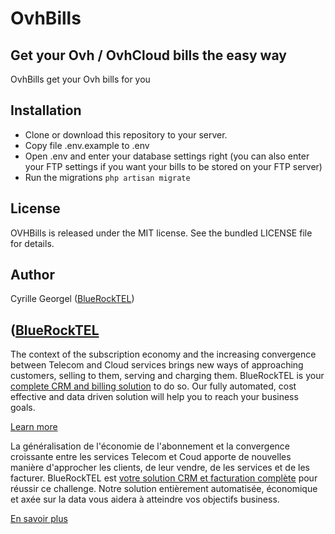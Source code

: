 # OvhBills

## Get your Ovh / OvhCloud bills the easy way

OvhBills get your Ovh bills for you

## Installation

* Clone or download this repository to your server.
* Copy file .env.example to .env
* Open .env and enter your database settings right (you can also enter your FTP settings if you want your bills to be stored on your FTP server)
* Run the migrations ```php artisan migrate```

## License

OVHBills is released under the MIT license. See the bundled LICENSE file for details.

## Author

Cyrille Georgel ([BlueRockTEL](https://bluerocktel.com))


## ([BlueRockTEL](https://bluerocktel.com)

The context of the subscription economy and the increasing convergence between Telecom and Cloud services brings new ways of approaching customers, selling to them, serving and charging them. BlueRockTEL is your [complete CRM and billing solution](https://en.bluerocktel.com) to do so. Our fully automated, cost effective and data driven solution will help you to reach your business goals.

[Learn more](https://en.bluerocktel.com)

La généralisation de l'économie de l'abonnement et la convergence croissante entre les services Telecom et Coud apporte de nouvelles manière d'approcher les clients, de leur vendre, de les services et de les facturer. BlueRockTEL est [votre solution CRM et facturation complète](https:://fr.bluerocktel.com) pour réussir ce challenge. Notre solution entièrement automatisée, économique et axée sur la data vous aidera à atteindre vos objectifs business. 

[En savoir plus](https://fr.bluerocktel.com)
